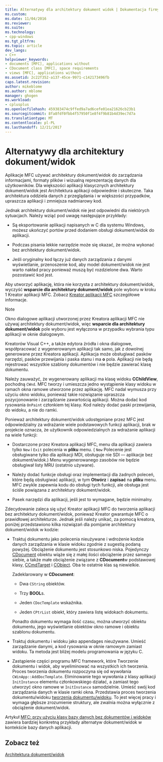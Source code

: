 ```yaml
---
title: Alternatywy dla architektury dokument widok | Dokumentacja firmy Microsoft
ms.custom: 
ms.date: 11/04/2016
ms.reviewer: 
ms.suite: 
ms.technology:
- cpp-windows
ms.tgt_pltfrm: 
ms.topic: article
dev_langs:
- C++
helpviewer_keywords:
- documents [MFC], applications without
- CDocument class [MFC], space requirements
- views [MFC], applications without
ms.assetid: 2c22f352-a137-45ce-9971-c142173496fb
caps.latest.revision: 
author: mikeblome
ms.author: mblome
manager: ghogen
ms.workload:
- cplusplus
ms.openlocfilehash: 459383474c9ffed9a7ad6cefe01ea21626cb23b1
ms.sourcegitcommit: 8fa8fdf0fbb4f57950f1e8f4f9b81b4d39ec7d7a
ms.translationtype: MT
ms.contentlocale: pl-PL
ms.lasthandoff: 12/21/2017
---
```

# <a name="alternatives-to-the-documentview-architecture"></a>Alternatywy dla architektury dokument/widok
Aplikacje MFC używać architektury dokument/widok do zarządzania informacjami, formaty plików i wizualną reprezentację danych dla użytkowników. Dla większości aplikacji klasycznych architektury dokument/widok jest Architektura aplikacji odpowiednie i skuteczne. Taka architektura oddziela danych z przeglądania i w większości przypadków, upraszcza aplikacji i zmniejsza nadmiarowy kod.  
  
 Jednak architektury dokument/widok nie jest odpowiedni dla niektórych sytuacjach. Należy wziąć pod uwagę następujące przykłady:  
  
-   Są eksportowanie aplikacji napisanych w C dla systemu Windows, możesz ukończyć portów przed dodaniem obsługi dokument/widok do aplikacji.  
  
-   Podczas pisania lekkie narzędzie może się okazać, że można wykonać bez architektury dokument/widok.  
  
-   Jeśli oryginalny kod łączy już danych zarządzania z danymi wyświetlanie, przenoszenie kod, aby model dokument/widok nie jest warto nakład pracy ponieważ muszą być rozdzielone dwa. Warto pozostawić kod jest.  
  
 Aby utworzyć aplikację, która nie korzysta z architektury dokument/widok, wyczyść **wsparcie dla architektury dokument/widok** pole wyboru w kroku 1 Kreator aplikacji MFC. Zobacz [Kreator aplikacji MFC](../mfc/reference/mfc-application-wizard.md) szczegółowe informacje.  
  
> [!NOTE]
>  Okno dialogowe aplikacji utworzonej przez Kreatora aplikacji MFC nie używaj architektury dokument/widok, więc **wsparcie dla architektury dokument/widok** pole wyboru jest wyłączona w przypadku wybrania typu aplikacji w oknie dialogowym.  
  
 Kreatorów Visual C++, a także edytora źródła i okna dialogowe, współpracować z wygenerowanym aplikacji tak samo, jak z dowolnej generowane przez Kreatora aplikacji. Aplikacja może obsługiwać pasków narzędzi, pasków przewijania i paska stanu i ma **o** pola. Aplikacji nie będą rejestrować wszystkie szablony dokumentów i nie będzie zawierać klasę dokumentu.  
  
 Należy zauważyć, że wygenerowany aplikacji ma klasę widoku **CChildView**, pochodną `CWnd`. MFC tworzy i umieszcza jedno wystąpienie klasy widoku w ramach okna ramowe utworzone przez aplikację. MFC nadal wymusza przy użyciu okno widoku, ponieważ takie rozwiązanie upraszcza pozycjonowanie i zarządzanie zawartością aplikacji. Można dodać kod rysowania `OnPaint` członkiem tej klasy. Kod należy dodać paski przewijania, do widoku, a nie do ramki.  
  
 Ponieważ architektury dokument/widok udostępniane przez MFC jest odpowiedzialny za wdrażanie wiele podstawowych funkcji aplikacji, brak w projekcie oznacza, że użytkownik odpowiedzialnych za wdrażanie aplikacji na wiele funkcji:  
  
-   Dostarczone przez Kreatora aplikacji MFC, menu dla aplikacji zawiera tylko `New` i `Exit` polecenia w **pliku** menu. ( `New` Polecenie jest obsługiwane tylko dla aplikacji MDI, obsługuje nie SDI — aplikacje bez dokument/widok.) Menu wygenerowanego zasobów nie będzie obsługiwał listy MRU (ostatnio używane).  
  
-   Należy dodać funkcje obsługi oraz implementacji dla żadnych poleceń, które będą obsługiwać aplikacji, w tym **Otwórz** i **zapisać** na **pliku** menu. MFC zwykle zapewnia kodu do obsługi tych funkcji, ale obsługa jest ściśle powiązana z architektury dokument/widok.  
  
-   Pasek narzędzi dla aplikacji, jeśli jest to wymagane, będzie minimalny.  
  
 Zdecydowanie zaleca się użyć Kreator aplikacji MFC do tworzenia aplikacji bez architektury dokument/widok, ponieważ Kreator gwarantuje MFC o prawidłowej architekturze. Jednak jeśli należy unikać, za pomocą kreatora, poniżej przedstawiono kilka rozwiązań dla pomijanie architektury dokument/widok w kodzie:  
  
-   Traktuj dokumentu jako polecenia nieużywane i wdrożenie kodzie danych zarządzania w klasie widoku zgodnie z sugestią podaną powyżej. Obciążenie dokumentu jest stosunkowo niska. Pojedynczy [CDocument](../mfc/reference/cdocument-class.md) obiektu wiąże się z małej ilości obciążenie przez samego siebie, a także małe obciążenie związane z **CDocument**w podstawowej klasy, [CCmdTarget](../mfc/reference/ccmdtarget-class.md) i [ CObject](../mfc/reference/cobject-class.md). Oba te ostatnie klas są niewielkie.  
  
     Zadeklarowany w **CDocument**:  
  
    -   Dwa `CString` obiektów.  
  
    -   Trzy **BOOL**s.  
  
    -   Jeden `CDocTemplate` wskaźnika.  
  
    -   Jeden `CPtrList` obiekt, który zawiera listę widokach dokumentu.  
  
     Ponadto dokumentu wymaga ilość czasu, można utworzyć obiektu dokumentu, jego wyświetlanie obiektów okno ramowe i obiektu szablonu dokumentu.  
  
-   Traktuj dokumentu i widoku jako appendages nieużywane. Umieść zarządzanie danymi, a kod rysowania w oknie ramowym zamiast widoku. Ta metoda jest bliżej modelu programowania w języku C.  
  
-   Zastąpienie części programu MFC framework, które Tworzenie dokumentu i widok, aby wyeliminować na wszystkich ich tworzenia. Proces tworzenia dokumentu rozpoczyna się od wywołania `CWinApp::AddDocTemplate`. Eliminowanie tego wywołania z klasy aplikacji `InitInstance` elementu członkowskiego działać, a zamiast tego utworzyć okno ramowe w `InitInstance` samodzielnie. Umieść swój kod zarządzania danych w klasie ramki okna. Przedstawia proces tworzenia dokumentu/widoku [tworzenia dokumentu/widoku](../mfc/document-view-creation.md). To jest więcej pracy i wymaga głębsze zrozumienie struktury, ale zwalnia można wyłącznie z obciążenie dokument/widok.  
  
 Artykuł [MFC: przy użyciu klasy bazy danych bez dokumentów i widoków](../data/mfc-using-database-classes-without-documents-and-views.md) zawiera bardziej konkretną przykłady alternatyw dokument/widok w kontekście bazy danych aplikacji.  
  
## <a name="see-also"></a>Zobacz też  
 [Architektura dokument/widok](../mfc/document-view-architecture.md)

